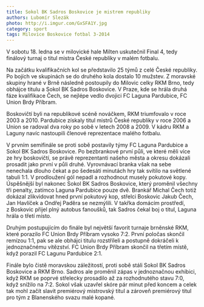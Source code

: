 ```yaml
---
title: Sokol BK Sadros Boskovice je mistrem republiky
authors: Lubomír Slezák
photo: http://i.imgur.com/GxSFA1Y.jpg
category: sport
tags: Milovice Boskovice fotbal 3-2014
---
```


V sobotu 18. ledna se v milovické hale Milten uskutečnil Final 4, tedy finálový turnaj o titul mistra České republiky v malém fotbalu.

Na začátku kvalifikačních kol se představilo 25 týmů z celé České republiky. Po bojích ve skupinách se do druhého kola dostalo 10 mužstev. Z moravské skupiny hrané v Brně následně postoupily do Milovic celky RKM Brno, tedy obhájce titulu a Sokol BK Sadros Boskovice. V Praze, kde se hrála druhá fáze kvalifikace Čech, se nejlépe vedlo dvojici FC Laguna Pardubice, FC Union Brdy Příbram.

Boskovičtí byli na republikové scéně nováčkem, RKM triumfovalo v roce 2003 a 2010. Pardubice získaly titul mistrů České republiky v roce 2006 a Union se radoval dva roky po sobě v letech 2008 a 2009. V kádru RKM a Laguny navíc nastoupili členové reprezentace malého fotbalu.

V prvním semifinále se proti sobě postavily týmy FC Laguna Pardubice a Sokol BK Sadros Boskovice. Po bezbrankové první půli, ve které měli více ze hry boskovičtí, se právě reprezentanti našeho města a okresu dokázali prosadit jako první v půli druhé. Vyrovnávací branka však na sebe nenechala dlouho čekat a po šedesáti minutách hry tak svítilo na světlené tabuli 1:1. V prodloužení gól nepadl a rozhodnout musely pokutové kopy. Úspěšnější byl nakonec Sokol BK Sadros Boskovice, který proměnil všechny tři penalty, zatímco Laguna Pardubice pouze dvě. Brankář Michal Čech totiž dokázal zlikvidovat hned první pokutový kop, střelci Boskovic Jakub Čech, Jan Havlíček a Ondřej Paděra se nezmýlili. V takřka domácím prostředí, z Boskovic přijel plný autobus fanoušků, tak Sadros čekal boj o titul, Laguna hrála o třetí místo.

Druhým postupujícím do finále byl největší favorit turnaje brněnské RKM, které porazilo FC Union Brdy Příbram vysoko 7:2. První poločas skončil remízou 1:1, pak se ale obhájci titulu rozstříleli a postupně dokráčeli k jednoznačnému vítězství. FC Union Brdy Příbram skončil na třetím místě, když porazil FC Lagunu Pardubice 2:1.

Finále bylo čistě moravskou záležitostí, proti sobě stáli Sokol BK Sadros Boskovice a RKM Brno. Sadros ale proměnil zápas v jednoznačnou exhibici, když RKM se poprvé střelecky prosadilo až za rozhodnutého stavu 7:0, když snížilo na 7:2. Sokol však uzavřel skóre pár minut před koncem a celek tak mohl začít slavit premiérový mistrovský titul a zároveň premiérový titul pro tým z Blanenského svazu malé kopané.